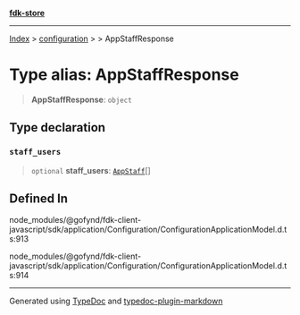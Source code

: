 [**fdk-store**](../../../README.md)
***

[Index](../../../API.md) > [configuration](../../README.md) > [<internal>](../README.md) > AppStaffResponse

# Type alias: AppStaffResponse

> **AppStaffResponse**: `object`

## Type declaration

### `staff_users`

> `optional` **staff\_users**: [`AppStaff`](type-alias.AppStaff.md)[]

## Defined In

node\_modules/@gofynd/fdk-client-javascript/sdk/application/Configuration/ConfigurationApplicationModel.d.ts:913

node\_modules/@gofynd/fdk-client-javascript/sdk/application/Configuration/ConfigurationApplicationModel.d.ts:914

***
Generated using [TypeDoc](https://typedoc.org/) and [typedoc-plugin-markdown](https://www.npmjs.com/package/typedoc-plugin-markdown)
